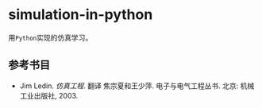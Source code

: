 # simulation-in-python

用`Python`实现的仿真学习。

## 参考书目

* Jim Ledin. *仿真工程*. 翻译 焦宗夏和王少萍. 电子与电气工程丛书. 北京: 机械工业出版社, 2003.
